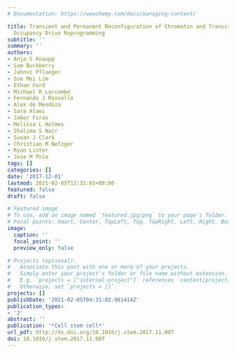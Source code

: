 ```yaml
---
# Documentation: https://wowchemy.com/docs/managing-content/

title: Transient and Permanent Reconfiguration of Chromatin and Transcription Factor
  Occupancy Drive Reprogramming
subtitle: ''
summary: ''
authors:
- Anja S Knaupp
- Sam Buckberry
- Jahnvi Pflueger
- Sue Mei Lim
- Ethan Ford
- Michael R Larcombe
- Fernando J Rossello
- Alex de Mendoza
- Sara Alaei
- Jaber Firas
- Melissa L Holmes
- Shalima S Nair
- Susan J Clark
- Christian M Nefzger
- Ryan Lister
- Jose M Polo
tags: []
categories: []
date: '2017-12-01'
lastmod: 2021-02-05T12:31:03+08:00
featured: false
draft: false

# Featured image
# To use, add an image named `featured.jpg/png` to your page's folder.
# Focal points: Smart, Center, TopLeft, Top, TopRight, Left, Right, BottomLeft, Bottom, BottomRight.
image:
  caption: ''
  focal_point: ''
  preview_only: false

# Projects (optional).
#   Associate this post with one or more of your projects.
#   Simply enter your project's folder or file name without extension.
#   E.g. `projects = ["internal-project"]` references `content/project/deep-learning/index.md`.
#   Otherwise, set `projects = []`.
projects: []
publishDate: '2021-02-05T04:31:02.961414Z'
publication_types:
- '2'
abstract: ''
publication: '*Cell stem cell*'
url_pdf: http://dx.doi.org/10.1016/j.stem.2017.11.007
doi: 10.1016/j.stem.2017.11.007
---
```

